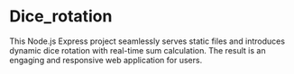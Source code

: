 # Dice_rotation
This Node.js Express project seamlessly serves static files and introduces dynamic dice rotation with real-time sum calculation. The result is an engaging and responsive web application for users.
